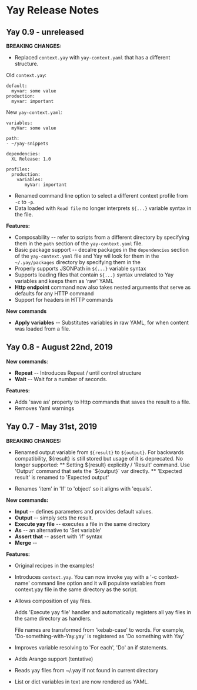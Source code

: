 # Yay Release Notes

## Yay 0.9 - unreleased

**BREAKING CHANGES:**
* Replaced `context.yay` with `yay-context.yaml` that has a different structure. 

Old `context.yay`:

    default:
      myvar: some value
    production:
      myvar: important
      
New `yay-context.yaml`:

    variables:
      myVar: some value
    
    path:
    - ~/yay-snippets
    
    dependencies:
      XL Release: 1.0
      
    profiles:
      production:
        variables:
           myVar: important

* Renamed command line option to select a different context profile from `-c` to `-p`.
* Data loaded with `Read file` no longer interprets `${...}` variable syntax in the file. 

**Features:**

* Composability -- refer to scripts from a different directory by specifying them in the `path` section of the `yay-context.yaml` file.
* Basic package support -- decalre packages in the `dependencies` section of the `yay-context.yaml` file and Yay wil look for them in the  `~/.yay/packages` directory by specifying them in the 
* Properly supports JSONPath in `${...}` variable syntax 
* Supports loading files that contain `${...}` syntax unrelated to Yay variables and keeps them as 'raw' YAML
* **Http endpoint** command now also takes nested arguments that serve as defaults for any HTTP command
* Support for headers in HTTP commands

**New commands**

* **Apply variables** -- Substitutes variables in raw YAML, for when content was loaded from a file.


## Yay 0.8 - August 22nd, 2019

**New commands**:

* **Repeat** -- Introduces Repeat / until control structure
* **Wait** -- Wait for a number of seconds.

**Features:**

* Adds 'save as' property to Http commands that saves the result to a file.
* Removes Yaml warnings


## Yay 0.7 - May 31st, 2019

**BREAKING CHANGES:**

* Renamed output variable from `${result}` to `${output}`. For backwards compatibility, ${result} is still stored but usage of it is deprecated. No longer supported:
 ** Setting ${result} explicitly / 'Result' command. Use 'Output' command that sets the `${output}` var directly.
 ** 'Expected result' is renamed to 'Expected output'

* Renames 'item' in 'If' to 'object' so it aligns with 'equals'.

**New commands:**
* **Input** -- defines parameters and provides default values.
* **Output** -- simply sets the result.
* **Execute yay file** -- executes a file in the same directory
* **As** -- an alternative to 'Set variable' 
* **Assert that** -- assert with 'if' syntax
* **Merge** -- 

**Features:**

* Original recipes in the examples!

* Introduces `context.yay`. You can now invoke yay with a '-c context-name' command line option and it will populate variables from context.yay file in the same directory as the script.

* Allows composition of yay files.
  
  Adds 'Execute yay file' handler and automatically registers all yay files in the same directory as handlers.
  
  File names are transformed from 'kebab-case' to words. For example, 'Do-something-with-Yay.yay' is registered as 'Do something with Yay'
  
* Improves variable resolving to 'For each', 'Do' an if statements.

* Adds Arango support (tentative)

* Reads yay files from ~/.yay if not found in current directory

* List or dict variables in text are now rendered as YAML.

